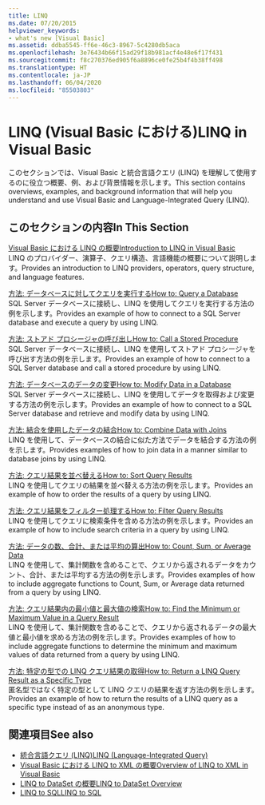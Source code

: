 ```yaml
---
title: LINQ
ms.date: 07/20/2015
helpviewer_keywords:
- what's new [Visual Basic]
ms.assetid: ddba5545-ff6e-46c3-8967-5c4280db5aca
ms.openlocfilehash: 3e76434b66f15ad29f18b981acf4e48e6f17f431
ms.sourcegitcommit: f8c270376ed905f6a8896ce0fe25b4f4b38ff498
ms.translationtype: HT
ms.contentlocale: ja-JP
ms.lasthandoff: 06/04/2020
ms.locfileid: "85503803"
---
```

# <a name="linq-in-visual-basic"></a><span data-ttu-id="4133f-102">LINQ (Visual Basic における)</span><span class="sxs-lookup"><span data-stu-id="4133f-102">LINQ in Visual Basic</span></span>
<span data-ttu-id="4133f-103">このセクションでは、Visual Basic と統合言語クエリ (LINQ) を理解して使用するのに役立つ概要、例、および背景情報を示します。</span><span class="sxs-lookup"><span data-stu-id="4133f-103">This section contains overviews, examples, and background information that will help you understand and use Visual Basic and Language-Integrated Query (LINQ).</span></span>  
  
## <a name="in-this-section"></a><span data-ttu-id="4133f-104">このセクションの内容</span><span class="sxs-lookup"><span data-stu-id="4133f-104">In This Section</span></span>  
 [<span data-ttu-id="4133f-105">Visual Basic における LINQ の概要</span><span class="sxs-lookup"><span data-stu-id="4133f-105">Introduction to LINQ in Visual Basic</span></span>](introduction-to-linq.md)  
 <span data-ttu-id="4133f-106">LINQ のプロバイダー、演算子、クエリ構造、言語機能の概要について説明します。</span><span class="sxs-lookup"><span data-stu-id="4133f-106">Provides an introduction to LINQ providers, operators, query structure, and language features.</span></span>  
  
 [<span data-ttu-id="4133f-107">方法: データベースに対してクエリを実行する</span><span class="sxs-lookup"><span data-stu-id="4133f-107">How to: Query a Database</span></span>](how-to-query-a-database-by-using-linq.md)  
 <span data-ttu-id="4133f-108">SQL Server データベースに接続し、LINQ を使用してクエリを実行する方法の例を示します。</span><span class="sxs-lookup"><span data-stu-id="4133f-108">Provides an example of how to connect to a SQL Server database and execute a query by using LINQ.</span></span>  
  
 [<span data-ttu-id="4133f-109">方法: ストアド プロシージャの呼び出し</span><span class="sxs-lookup"><span data-stu-id="4133f-109">How to: Call a Stored Procedure</span></span>](how-to-call-a-stored-procedure-by-using-linq.md)  
 <span data-ttu-id="4133f-110">SQL Server データベースに接続し、LINQ を使用してストアド プロシージャを呼び出す方法の例を示します。</span><span class="sxs-lookup"><span data-stu-id="4133f-110">Provides an example of how to connect to a SQL Server database and call a stored procedure by using LINQ.</span></span>  
  
 [<span data-ttu-id="4133f-111">方法: データベースのデータの変更</span><span class="sxs-lookup"><span data-stu-id="4133f-111">How to: Modify Data in a Database</span></span>](how-to-modify-data-in-a-database-by-using-linq.md)  
 <span data-ttu-id="4133f-112">SQL Server データベースに接続し、LINQ を使用してデータを取得および変更する方法の例を示します。</span><span class="sxs-lookup"><span data-stu-id="4133f-112">Provides an example of how to connect to a SQL Server database and retrieve and modify data by using LINQ.</span></span>  
  
 [<span data-ttu-id="4133f-113">方法: 結合を使用したデータの結合</span><span class="sxs-lookup"><span data-stu-id="4133f-113">How to: Combine Data with Joins</span></span>](how-to-combine-data-with-linq-by-using-joins.md)  
 <span data-ttu-id="4133f-114">LINQ を使用して、データベースの結合に似た方法でデータを結合する方法の例を示します。</span><span class="sxs-lookup"><span data-stu-id="4133f-114">Provides examples of how to join data in a manner similar to database joins by using LINQ.</span></span>  
  
 [<span data-ttu-id="4133f-115">方法: クエリ結果を並べ替える</span><span class="sxs-lookup"><span data-stu-id="4133f-115">How to: Sort Query Results</span></span>](how-to-sort-query-results-by-using-linq.md)  
 <span data-ttu-id="4133f-116">LINQ を使用してクエリの結果を並べ替える方法の例を示します。</span><span class="sxs-lookup"><span data-stu-id="4133f-116">Provides an example of how to order the results of a query by using LINQ.</span></span>  
  
 [<span data-ttu-id="4133f-117">方法: クエリ結果をフィルター処理する</span><span class="sxs-lookup"><span data-stu-id="4133f-117">How to: Filter Query Results</span></span>](how-to-filter-query-results-by-using-linq.md)  
 <span data-ttu-id="4133f-118">LINQ を使用してクエリに検索条件を含める方法の例を示します。</span><span class="sxs-lookup"><span data-stu-id="4133f-118">Provides an example of how to include search criteria in a query by using LINQ.</span></span>  
  
 [<span data-ttu-id="4133f-119">方法: データの数、合計、または平均の算出</span><span class="sxs-lookup"><span data-stu-id="4133f-119">How to: Count, Sum, or Average Data</span></span>](how-to-count-sum-or-average-data-by-using-linq.md)  
 <span data-ttu-id="4133f-120">LINQ を使用して、集計関数を含めることで、クエリから返されるデータをカウント、合計、または平均する方法の例を示します。</span><span class="sxs-lookup"><span data-stu-id="4133f-120">Provides examples of how to include aggregate functions to Count, Sum, or Average data returned from a query by using LINQ.</span></span>  
  
 [<span data-ttu-id="4133f-121">方法: クエリ結果内の最小値と最大値の検索</span><span class="sxs-lookup"><span data-stu-id="4133f-121">How to: Find the Minimum or Maximum Value in a Query Result</span></span>](how-to-find-the-minimum-or-maximum-value-in-a-query-result.md)  
 <span data-ttu-id="4133f-122">LINQ を使用して、集計関数を含めることで、クエリから返されるデータの最大値と最小値を求める方法の例を示します。</span><span class="sxs-lookup"><span data-stu-id="4133f-122">Provides examples of how to include aggregate functions to determine the minimum and maximum values of data returned from a query by using LINQ.</span></span>  
  
 [<span data-ttu-id="4133f-123">方法: 特定の型での LINQ クエリ結果の取得</span><span class="sxs-lookup"><span data-stu-id="4133f-123">How to: Return a LINQ Query Result as a Specific Type</span></span>](how-to-return-a-linq-query-result-as-a-specific-type.md)  
 <span data-ttu-id="4133f-124">匿名型ではなく特定の型として LINQ クエリの結果を返す方法の例を示します。</span><span class="sxs-lookup"><span data-stu-id="4133f-124">Provides an example of how to return the results of a LINQ query as a specific type instead of as an anonymous type.</span></span>  
  
## <a name="see-also"></a><span data-ttu-id="4133f-125">関連項目</span><span class="sxs-lookup"><span data-stu-id="4133f-125">See also</span></span>

- [<span data-ttu-id="4133f-126">統合言語クエリ (LINQ)</span><span class="sxs-lookup"><span data-stu-id="4133f-126">LINQ (Language-Integrated Query)</span></span>](../../concepts/linq/index.md)
- [<span data-ttu-id="4133f-127">Visual Basic における LINQ to XML の概要</span><span class="sxs-lookup"><span data-stu-id="4133f-127">Overview of LINQ to XML in Visual Basic</span></span>](../xml/overview-of-linq-to-xml.md)
- [<span data-ttu-id="4133f-128">LINQ to DataSet の概要</span><span class="sxs-lookup"><span data-stu-id="4133f-128">LINQ to DataSet Overview</span></span>](../../../../framework/data/adonet/linq-to-dataset-overview.md)
- [<span data-ttu-id="4133f-129">LINQ to SQL</span><span class="sxs-lookup"><span data-stu-id="4133f-129">LINQ to SQL</span></span>](../../../../framework/data/adonet/sql/linq/index.md)
